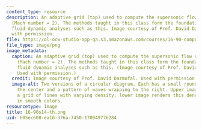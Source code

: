 ```yaml
---
content_type: resource
description: An adaptive grid (top) used to compute the supersonic flow around a cylinder
  (Mach number = 2). The methods taught in this class form the foundations for computational
  fluid dynamic analyses such as this. Image courtesy of Prof. David Darmofal. Used
  with permission.
file: https://ol-ocw-studio-app-qa.s3.amazonaws.com/courses/16-90-computational-methods-in-aerospace-engineering-spring-2014/605ec608ea16376a7450170949776284_16-90s14-th.png
file_type: image/png
image_metadata:
  caption: An adaptive grid (top) used to compute the supersonic flow around a cylinder
    (Mach number = 2). The methods taught in this class form the foundations for computational
    fluid dynamic analyses such as this. (Image courtesy of Prof. David Darmofal.
    Used with permission.)
  credit: Image courtesy of Prof. David Darmofal. Used with permission.
  image-alt: Two versions of a circular diagram. Each has a small round object in
    the center and a pattern of waves wrapping to the right. Upper image is made of
    a grid of lines with varying density; lower image renders this density pattern
    in smooth colors.
resourcetype: Image
title: 16-90s14-th.png
uid: 605ec608-ea16-376a-7450-170949776284
---
```


